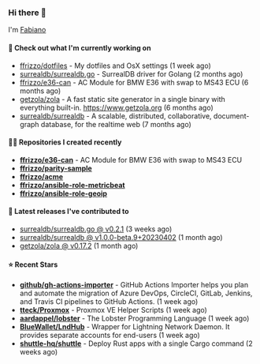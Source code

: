 ### Hi there 👋

I'm [Fabiano](https://ffrizzo.com)

#### 👷 Check out what I'm currently working on


- [ffrizzo/dotfiles](https://github.com/ffrizzo/dotfiles) - My dotfiles and OsX settings (1 week ago)
- [surrealdb/surrealdb.go](https://github.com/surrealdb/surrealdb.go) - SurrealDB driver for Golang (2 months ago)
- [ffrizzo/e36-can](https://github.com/ffrizzo/e36-can) - AC Module for BMW E36 with swap to MS43 ECU (6 months ago)
- [getzola/zola](https://github.com/getzola/zola) - A fast static site generator in a single binary with everything built-in. https://www.getzola.org (6 months ago)
- [surrealdb/surrealdb](https://github.com/surrealdb/surrealdb) - A scalable, distributed, collaborative, document-graph database, for the realtime web (7 months ago)

#### 👨‍💻 Repositories I created recently
- **[ffrizzo/e36-can](https://github.com/ffrizzo/e36-can)** - AC Module for BMW E36 with swap to MS43 ECU
- **[ffrizzo/parity-sample](https://github.com/ffrizzo/parity-sample)**
- **[ffrizzo/acme](https://github.com/ffrizzo/acme)**
- **[ffrizzo/ansible-role-metricbeat](https://github.com/ffrizzo/ansible-role-metricbeat)**
- **[ffrizzo/ansible-role-geoip](https://github.com/ffrizzo/ansible-role-geoip)**

#### 🚀 Latest releases I've contributed to


- [surrealdb/surrealdb.go @ v0.2.1](https://github.com/surrealdb/surrealdb.go/releases/tag/v0.2.1) (3 weeks ago)
- [surrealdb/surrealdb @ v1.0.0-beta.9&#43;20230402](https://github.com/surrealdb/surrealdb/releases/tag/v1.0.0-beta.9%2B20230402) (1 month ago)
- [getzola/zola @ v0.17.2](https://github.com/getzola/zola/releases/tag/v0.17.2) (1 month ago)

#### ⭐ Recent Stars


- **[github/gh-actions-importer](https://github.com/github/gh-actions-importer)** - GitHub Actions Importer helps you plan and automate the migration of Azure DevOps, CircleCI, GitLab, Jenkins, and Travis CI pipelines to GitHub Actions. (1 week ago)
- **[tteck/Proxmox](https://github.com/tteck/Proxmox)** - Proxmox VE Helper Scripts (1 week ago)
- **[aardappel/lobster](https://github.com/aardappel/lobster)** - The Lobster Programming Language (1 week ago)
- **[BlueWallet/LndHub](https://github.com/BlueWallet/LndHub)** - Wrapper for Lightning Network Daemon. It provides separate accounts for end-users (1 week ago)
- **[shuttle-hq/shuttle](https://github.com/shuttle-hq/shuttle)** - Deploy Rust apps with a single Cargo command (2 weeks ago)
